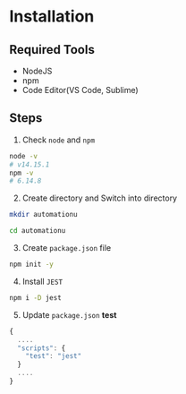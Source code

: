 # Installation

## Required Tools

- NodeJS
- npm
- Code Editor(VS Code, Sublime)

## Steps

1. Check `node` and `npm`

```bash
node -v
# v14.15.1
npm -v
# 6.14.8
```

2. Create directory and Switch into directory

```bash
mkdir automationu

cd automationu
```

3. Create `package.json` file

```bash
npm init -y
```

4. Install `JEST`

```bash
npm i -D jest
```

5. Update `package.json` **test**

```javascript
{
  ....
  "scripts": {
    "test": "jest"
  }
  ....
}
```
